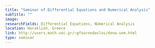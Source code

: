 ```yaml
---
title: "Seminar of Differential Equations and Numerical Analysis"
subTitle: ""
image:
researchFields: Differential Equations, NUmerical Analysis
location: Heraklion, Greece
link: http://users.math.uoc.gr/~gfournodavlos/dena-sem.html
type: seminar
---
```

